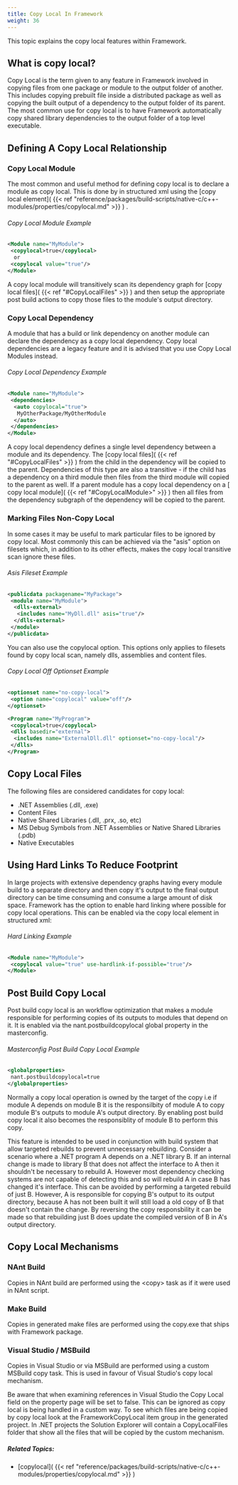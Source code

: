 ```yaml
---
title: Copy Local In Framework
weight: 36
---
```


This topic explains the copy local features within Framework.

<a name="WhatIsCopyLocal"></a>
## What is copy local? ##

Copy Local is the term given to any feature in Framework involved in copying files from one package or module to the output folder of another. This
includes copying prebuilt file inside a distributed package as well as copying the built output of a dependency to the output folder of its parent.
The most common use for copy local is to have Framework automatically copy shared library dependencies to the output folder of a top level executable.

<a name="CopyLocalDefinitions"></a>
## Defining A Copy Local Relationship ##

<a name="CopyLocalModule"></a>
### Copy Local Module ###

The most common and useful method for defining copy local is to declare a module as copy local. This is done by in structured xml using the [copy local element]( {{< ref "reference/packages/build-scripts/native-c/c++-modules/properties/copylocal.md" >}} ) .

###### Copy Local Module Example ######

```xml
<Module name="MyModule">
 <copylocal>true</copylocal>
  or
 <copylocal value="true"/>
</Module>
```
A copy local module will transitively scan its dependency graph for [copy local files]( {{< ref "#CopyLocalFiles" >}} ) and then setup the appropriate post build actions
to copy those files to the module&#39;s output directory.

<a name="CopyLocalDependency"></a>
### Copy Local Dependency ###

A module that has a build or link dependency on another module can declare the dependency as a copy local dependency. Copy local dependencies are
a legacy feature and it is advised that you use Copy Local Modules instead.

###### Copy Local Dependency Example ######

```xml
<Module name="MyModule">
 <dependencies>
  <auto copylocal="true">
   MyOtherPackage/MyOtherModule
  </auto>
 </dependencies>
</Module>
```
A copy local dependency defines a single level dependency between a module and its dependency. The [copy local files]( {{< ref "#CopyLocalFiles" >}} ) from the child in the dependency will be copied to the parent. Dependencies of this type are also a transitive - if the child has a dependency on a third
module then files from the third module will copied to the parent as well. If a parent module has a copy local dependency on a [
					copy local module]( {{< ref "#CopyLocalModule>" >}} ) then all files from the dependency subgraph of the dependency will be copied to the parent.

<a name="MarkingFilesNonCopyLocal"></a>
### Marking Files Non-Copy Local ###

In some cases it may be useful to mark particular files to be ignored by copy local. Most commonly this can be achieved via the &quot;asis&quot; option on filesets which,
in addition to its other effects, makes the copy local transitive scan ignore these files.

###### Asis Fileset Example ######

```xml
<publicdata packagename="MyPackage">
 <module name="MyModule">
  <dlls-external>
   <includes name="MyDll.dll" asis="true"/>
  </dlls-external>
 </module>
</publicdata>
```
You can also use the copylocal option. This options only applies to filesets found by copy local scan, namely dlls, assemblies and content files.

###### Copy Local Off Optionset Example ######

```xml
<optionset name="no-copy-local">
 <option name="copylocal" value="off"/>
</optionset>

<Program name="MyProgram">
 <copylocal>true</copylocal>
 <dlls basedir="external">
  <includes name="ExternalDll.dll" optionset="no-copy-local"/>
 </dlls>
</Program>
```
<a name="CopyLocalFiles"></a>
## Copy Local Files ##

The following files are considered candidates for copy local:

 - .NET Assemblies (.dll, .exe)
 - Content Files
 - Native Shared Libraries (.dll, .prx, .so, etc)
 - MS Debug Symbols from .NET Assemblies or Native Shared Libraries (.pdb)
 - Native Executables

<a name="Use Hard Links To Reduce Footprint"></a>
## Using Hard Links To Reduce Footprint ##

In large projects with extensive dependency graphs having every module build to a separate directory and then copy it&#39;s output to the final
output directory can be time consuming and consume a large amount of disk space. Framework has the option to enable hard linking where possible
for copy local operations. This can be enabled via the copy local element in structured xml:

###### Hard Linking Example ######

```xml
<Module name="MyModule">
 <copylocal value="true" use-hardlink-if-possible="true"/>
</Module>
```
<a name="PostBuildCopyLocal"></a>
## Post Build Copy Local ##

Post build copy local is an workflow optimization that makes a module responsible for performing copies of its outputs to modules that depend on it.
It is enabled via the nant.postbuildcopylocal global property in the masterconfig.

###### Masterconfig Post Build Copy Local Example ######

```xml
<globalproperties>
 nant.postbuildcopylocal=true
</globalproperties>
```
Normally a copy local operation is owned by the target of the copy i.e if module A depends on module B it is the responsilbity of module A to copy
module B&#39;s outputs to module A&#39;s output directory. By enabling post build copy local it also becomes the responsiblity of module B to perform this
copy.

This feature is intended to be used in conjunction with build system that allow targeted rebuilds to prevent unnecessary rebuilding. Consider a
scenario where a .NET program A depends on a .NET library B. If an internal change is made to library B that does not affect the interface to A
then it shouldn&#39;t be necessary to rebuild A. However most dependency checking systems are not capable of detecting this and so will rebuild A
in case B has changed it&#39;s interface. This can be avoided by performing a targeted rebuild of just B. However, A is responsible for copying B&#39;s
output to its output directory, because A has not been built it will still load a old copy of B that doesn&#39;t contain the change. By reversing
the copy responsbility it can be made so that rebuilding just B does update the compiled version of B in A&#39;s output directory.

<a name="CopyLocalMechanisms"></a>
## Copy Local Mechanisms ##

<a name="NantBuild"></a>
### NAnt Build ###

Copies in NAnt build are performed using the &lt;copy&gt; task as if it were used in NAnt script.

<a name="MakeBuild"></a>
### Make Build ###

Copies in generated make files are performed using the copy.exe that ships with Framework package.

<a name="Visual Studio / MSBuild"></a>
### Visual Studio / MSBuild ###

Copies in Visual Studio or via MSBuild are performed using a custom MSBuild copy task. This is used in favour of Visual Studio&#39;s copy
local mechanism.

Be aware that when examining references in Visual Studio the Copy Local field on the property page will be set to false. This can be
ignored as copy local is being handled in a custom way. To see which files are being copied by copy local look at the FrameworkCopyLocal
item group in the generated project. In .NET projects the Solution Explorer will contain a CopyLocalFiles folder that show all the files
that will be copied by the custom mechanism.


##### Related Topics: #####
-  [copylocal]( {{< ref "reference/packages/build-scripts/native-c/c++-modules/properties/copylocal.md" >}} ) 
